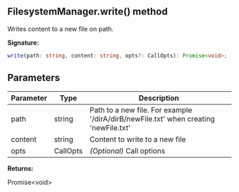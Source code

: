 
## FilesystemManager.write() method

Writes content to a new file on path.

**Signature:**

```typescript
write(path: string, content: string, opts?: CallOpts): Promise<void>;
```

## Parameters

|  Parameter | Type | Description |
|  --- | --- | --- |
|  path | string | Path to a new file. For example '/dirA/dirB/newFile.txt' when creating 'newFile.txt' |
|  content | string | Content to write to a new file |
|  opts | CallOpts | _(Optional)_ Call options |

**Returns:**

Promise&lt;void&gt;

